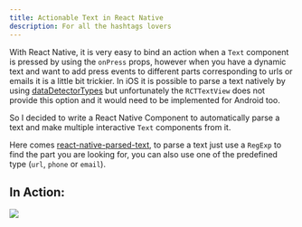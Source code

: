 ```yaml
---
title: Actionable Text in React Native
description: For all the hashtags lovers
---
```


With React Native, it is very easy to bind an action when a `Text` component is pressed by using the `onPress` props, however when you have a dynamic text and want to add press events to different parts corresponding to urls or emails it is a little bit trickier. In iOS it is possible to parse a text natively by using [dataDetectorTypes](https://developer.apple.com/library/ios/documentation/UIKit/Reference/UITextView_Class/index.html#//apple_ref/occ/instp/UITextView/dataDetectorTypes) but unfortunately the `RCTTextView` does not provide this option and it would need to be implemented for Android too.

So I decided to write a React Native Component to automatically parse a text and make multiple interactive `Text` components from it.

Here comes [react-native-parsed-text](https://github.com/taskrabbit/react-native-parsed-text), to parse a text just use a `RegExp` to find the part you are looking for, you can also use one of the predefined type (`url`, `phone` or `email`).

## In Action:

![](https://cloud.githubusercontent.com/assets/159813/11152673/d5fe86f0-89e8-11e5-8b5e-f3c06bdc1b6b.gif)
